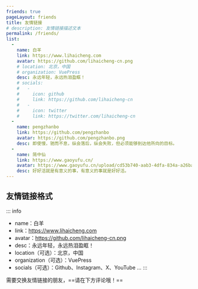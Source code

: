 ```yaml
---
friends: true
pageLayout: friends
title: 友情链接
# description: 友情链接描述文本
permalink: /friends/
list:
  -
    name: 白羊
    link: https://www.lihaicheng.com
    avatar: https://github.com/lihaicheng-cn.png
    # location: 北京，中国
    # organization: VuePress
    desc: 永远年轻，永远热泪盈眶！
    # socials:
    #   -
    #     icon: github
    #     link: https://github.com/lihaicheng-cn
    #   -
    #     icon: twitter
    #     link: https://twitter.com/lihaicheng-cn
  -
    name: pengzhanbo
    link: https://github.com/pengzhanbo
    avatar: https://github.com/pengzhanbo.png
    desc: 即使慢，驰而不息，纵会落后，纵会失败，但必须能够到达他所向的目标。
  - 
    name: 简中仙
    link: https://www.gaoyufu.cn/
    avatar: https://www.gaoyufu.cn/upload/cd53b740-aab3-4dfa-834a-a26ba3148663.png
    desc: 好好活就是有意义的事，有意义的事就是好好活。
---
```



## 友情链接格式

::: info

- name：白羊
- link：https://www.lihaicheng.com
- avatar：https://github.com/lihaicheng-cn.png
- desc：永远年轻，永远热泪盈眶！
- location（可选）：北京，中国
- organization（可选）：VuePress
- socials（可选）：Github、Instagram、X、YouTube ...
:::

需要交换友情链接的朋友，==请在下方评论哦！==
